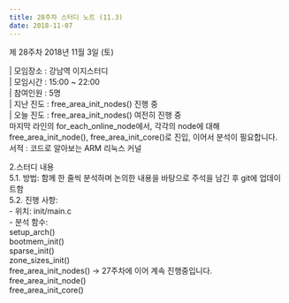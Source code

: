 ```yaml
---
title: 28주차 스터디 노트 (11.3)
date: 2018-11-07
---
```


<p>
제 28주차 2018년 11월 3일 (토)
</p><p>
| 모임장소 : 강남역 이지스터디<br>
| 모임시간 : 15:00 ~ 22:00<br>
| 참여인원 : 5명<br>
| 지난 진도 : free_area_init_nodes() 진행 중<br>
| 오늘 진도 : free_area_init_nodes() 여전히 진행 중​<br>
마지막 라인의 for_each_online_node에서, 각각의 node에 대해 free_area_init_node(), free_area_init_core()로 진입, 이어서 분석이 필요합니다.<br>
서적 :  코드로 알아보는 ARM 리눅스 커널
</p><p>
2.스터디 내용<br>
5.1. 방법: 함께 한 줄씩 분석하며 논의한 내용을 바탕으로 주석을 남긴 후 git에 업데이트함<br>
5.2. 진행 사항:<br>
 - 위치: init/main.c <br>
 - 분석 함수:<br>
    setup_arch()<br>
        bootmem_init()<br>
            sparse_init()<br>
            zone_sizes_init()<br>
                free_area_init_nodes() -> 27주차에 이어 계속 진행중입니다.<br>
​free_area_init_node()​<br>
​free_area_init_core()
</p>
